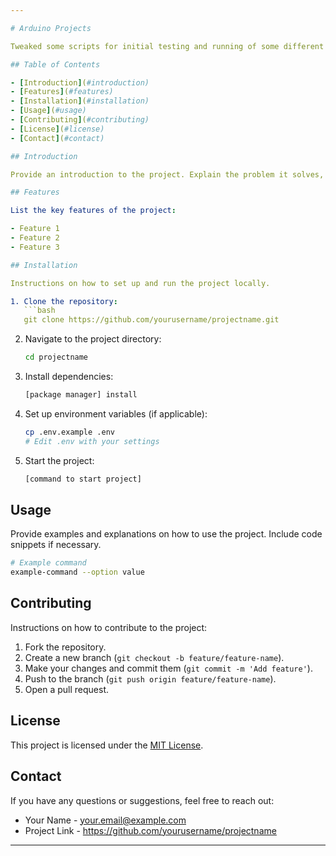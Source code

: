 ```yaml
---

# Arduino Projects

Tweaked some scripts for initial testing and running of some different types of water sensors using a bucket, a LetPot and an Arduino.

## Table of Contents

- [Introduction](#introduction)
- [Features](#features)
- [Installation](#installation)
- [Usage](#usage)
- [Contributing](#contributing)
- [License](#license)
- [Contact](#contact)

## Introduction

Provide an introduction to the project. Explain the problem it solves, who it's for, and any other relevant context.

## Features

List the key features of the project:

- Feature 1
- Feature 2
- Feature 3

## Installation

Instructions on how to set up and run the project locally.

1. Clone the repository:
   ```bash
   git clone https://github.com/yourusername/projectname.git
   ```
2. Navigate to the project directory:
   ```bash
   cd projectname
   ```
3. Install dependencies:
   ```bash
   [package manager] install
   ```
4. Set up environment variables (if applicable):
   ```bash
   cp .env.example .env
   # Edit .env with your settings
   ```
5. Start the project:
   ```bash
   [command to start project]
   ```

## Usage

Provide examples and explanations on how to use the project. Include code snippets if necessary.

```bash
# Example command
example-command --option value
```

## Contributing

Instructions on how to contribute to the project:

1. Fork the repository.
2. Create a new branch (`git checkout -b feature/feature-name`).
3. Make your changes and commit them (`git commit -m 'Add feature'`).
4. Push to the branch (`git push origin feature/feature-name`).
5. Open a pull request.

## License

This project is licensed under the [MIT License](LICENSE).

## Contact

If you have any questions or suggestions, feel free to reach out:

- Your Name - [your.email@example.com](mailto:your.email@example.com)
- Project Link - https://github.com/yourusername/projectname

---
```

